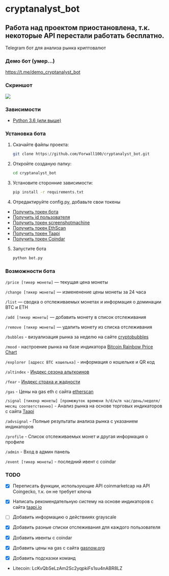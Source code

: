 # cryptanalyst_bot

## Работа над проектом приостановлена, т.к. некоторые API перестали работать бесплатно.
Telegram бот для анализа рынка криптовалют

### Демо бот (умер...)
https://t.me/demo_cryptanalyst_bot

### Скриншот
![](https://i.imgur.com/5JBtHcx.png)


### Зависимости
* [Python 3.6 (или выше)](https://www.python.org/)

### Установка бота
1. Скачайте файлы проекта:
   ```bash
   git clone https://github.com/Forwall100/cryptanalyst_bot.git
   ```
   
2. Откройте созданую папку:
   ```bash
   cd cryptanalyst_bot
   ```

3. Установите сторонние зависимости:
   ```bash
   pip install -r requirements.txt
   ```

4. Отредактируйте config.py, добавьте свои токены
* [Получить токен бота](https://t.me/BotFather)
* [Получить id пользователя](https://t.me/getmyid_bot)
* [Получить токен screenshotmachine](https://www.screenshotmachine.com/)
* [Получить токен EthScan](https://etherscan.io/)
* [Получить токен Taapi](https://taapi.io/)
* [Получить токен Coindar](https://coindar.org/ru/api/tokens)

5. Запустите бота
    ```bash
    python bot.py
    ```

### Возможности бота
```/price [тикер монеты]``` — текущая цена монеты

```/change [тикер монеты]``` — измененение цены монеты за 24 часа  

```/list``` — сводка о отслеживаемых монетах и информация о доминации BTC и ETH

```/add [тикер монеты]``` — добавить монету в список отслеживания  

```/remove [тикер монеты]``` — удалить монету из списка отслеживания  

```/bubbles``` - визуализация рынка за неделю на сайте [cryptobubbles](https://cryptobubbles.net/)

```/mood``` - настроение рынка на базе индикатора [Bitcoin Rainbow Price Chart](https://www.blockchaincenter.net/bitcoin-rainbow-chart/)

```/explorer [адресс BTC кошелька]``` - информация о кошельке и QR код  

```/altindex``` - [Индекс сезона альткоинов](https://www.blockchaincenter.net/altcoin-season-index/)

```/fear``` - [Индекс страха и жадности](https://alternative.me/crypto/fear-and-greed-index/)

```/gas``` - Цены на gas eth с сайта [etherscan](https://etherscan.io/gastracker)

```/signal [тикекр монеты] [промежуток времени h/d/w/m час/день/неделя/месяц соответственно]``` - Анализ рынка на основе торговых индикаторов с сайта [Taapi](https://taapi.io/)

```/advsignal``` - Полные результаты анализа рынка с указанием индикаторов

```/profile``` - Список отслеживаемых монет и другая информация о профиле

```/admin``` - Вход в админ панель

```/event [тикер монеты]``` - последний ивент с coindar

### TODO
- [X] Переписать функции, использующие API coinmarketcap на API Coingecko, т.к. он не требует ключа 
- [X] Написать рекомендательную систему на основе индикаторов с сайта [taapi.io](https://taapi.io/)
- [ ] Добавить информацию о действииях grayscale
- [X] Добавить разные списки отслеживания для каждого пользователя
- [X] Добавить ивенты с coindar
- [X] Добавить цены на gas с сайта [gasnow.org](https://www.gasnow.org/)
- [X] Добавить подсказки команд


* Litecoin: LcKvQbSeLzAm2Sc2yqpkiFs1su4nABR8LZ
